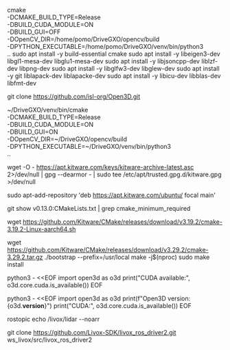 cmake \
  -DCMAKE_BUILD_TYPE=Release \
  -DBUILD_CUDA_MODULE=ON \
  -DBUILD_GUI=OFF \
  -DOpenCV_DIR=/home/pomo/DriveGXO/opencv/build \
  -DPYTHON_EXECUTABLE=/home/pomo/DriveGXO/venv/bin/python3 \
  ..
sudo apt install -y build-essential cmake
sudo apt install -y libeigen3-dev libgl1-mesa-dev libglu1-mesa-dev
sudo apt install -y libjsoncpp-dev liblzf-dev libpng-dev
sudo apt install -y libglfw3-dev libglew-dev
sudo apt install -y git liblapack-dev liblapacke-dev
sudo apt install -y libicu-dev libblas-dev libfmt-dev

git clone https://github.com/isl-org/Open3D.git

~/DriveGXO/venv/bin/cmake \
  -DCMAKE_BUILD_TYPE=Release \
  -DBUILD_CUDA_MODULE=ON \
  -DBUILD_GUI=ON \
  -DOpenCV_DIR=~/DriveGXO/opencv/build \
  -DPYTHON_EXECUTABLE=~/DriveGXO/venv/bin/python3 \
  ..

wget -O - https://apt.kitware.com/keys/kitware-archive-latest.asc 2>/dev/null | gpg --dearmor - | sudo tee /etc/apt/trusted.gpg.d/kitware.gpg >/dev/null

sudo apt-add-repository 'deb https://apt.kitware.com/ubuntu/ focal main'

git show v0.13.0:CMakeLists.txt | grep cmake_minimum_required


wget https://github.com/Kitware/CMake/releases/download/v3.19.2/cmake-3.19.2-Linux-aarch64.sh

wget https://github.com/Kitware/CMake/releases/download/v3.29.2/cmake-3.29.2.tar.gz
./bootstrap --prefix=/usr/local
make -j$(nproc)
sudo make install




python3 - <<EOF
import open3d as o3d
print("CUDA available:", o3d.core.cuda.is_available())
EOF

python3 - <<EOF
import open3d as o3d
print(f"Open3D version: {o3d.__version__}")
print("CUDA:", o3d.core.cuda.is_available())
EOF

rostopic echo /livox/lidar --noarr


git clone https://github.com/Livox-SDK/livox_ros_driver2.git ws_livox/src/livox_ros_driver2